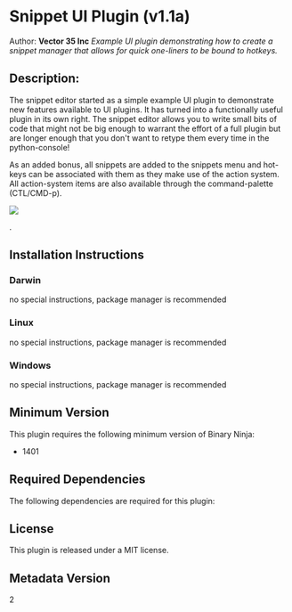 # Snippet UI Plugin (v1.1a)
Author: **Vector 35 Inc**
_Example UI plugin demonstrating how to create a snippet manager that allows for quick one-liners to be bound to hotkeys._
## Description:
The snippet editor started as a simple example UI plugin to demonstrate new features available to UI plugins. It has turned into a functionally useful plugin in its own right. The snippet editor allows you to write small bits of code that might not be big enough to warrant the effort of a full plugin but are longer enough that you don't want to retype them every time in the python-console!

As an added bonus, all snippets are added to the snippets menu and hot-keys can be associated with them as they make use of the action system. All action-system items are also available through the command-palette (CTL/CMD-p).

![](https://github.com/Vector35/snippets/blob/master/media/snippets.gif?raw=true)

.


## Installation Instructions

### Darwin

no special instructions, package manager is recommended

### Linux

no special instructions, package manager is recommended

### Windows

no special instructions, package manager is recommended
## Minimum Version

This plugin requires the following minimum version of Binary Ninja:

 * 1401



## Required Dependencies

The following dependencies are required for this plugin:



## License

This plugin is released under a MIT license.
## Metadata Version

2
